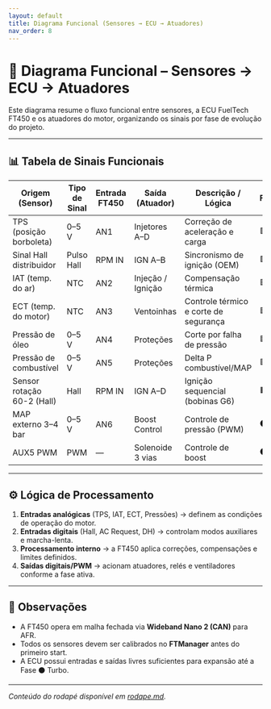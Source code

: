 ```yaml
---
layout: default
title: Diagrama Funcional (Sensores → ECU → Atuadores)
nav_order: 8
---
```


# 🔄 Diagrama Funcional – Sensores → ECU → Atuadores

Este diagrama resume o fluxo funcional entre sensores, a ECU FuelTech FT450 e os atuadores do motor, organizando os sinais por fase de evolução do projeto.

---

## 📊 Tabela de Sinais Funcionais

| Origem (Sensor) | Tipo de Sinal | Entrada FT450 | Saída (Atuador) | Descrição / Lógica | Fase |
|------------------|----------------|----------------|------------------|---------------------|------|
| TPS (posição borboleta) | 0–5 V | AN1 | Injetores A–D | Correção de aceleração e carga | 🟩 |
| Sinal Hall distribuidor | Pulso Hall | RPM IN | IGN A–B | Sincronismo de ignição (OEM) | 🟩 |
| IAT (temp. do ar) | NTC | AN2 | Injeção / Ignição | Compensação térmica | 🟦 |
| ECT (temp. do motor) | NTC | AN3 | Ventoinhas | Controle térmico e corte de segurança | 🟦 |
| Pressão de óleo | 0–5 V | AN4 | Proteções | Corte por falha de pressão | 🟦 |
| Pressão de combustível | 0–5 V | AN5 | Proteções | Delta P combustível/MAP | 🟦 |
| Sensor rotação 60-2 (Hall) | Hall | RPM IN | IGN A–D | Ignição sequencial (bobinas G6) | 🟧 |
| MAP externo 3–4 bar | 0–5 V | AN6 | Boost Control | Controle de pressão (PWM) | ⚫ |
| AUX5 PWM | PWM | — | Solenoide 3 vias | Controle de boost | ⚫ |

---

## ⚙️ Lógica de Processamento

1. **Entradas analógicas** (TPS, IAT, ECT, Pressões) → definem as condições de operação do motor.  
2. **Entradas digitais** (Hall, AC Request, DH) → controlam modos auxiliares e marcha-lenta.  
3. **Processamento interno** → a FT450 aplica correções, compensações e limites definidos.  
4. **Saídas digitais/PWM** → acionam atuadores, relés e ventiladores conforme a fase ativa.  

---

## 🧠 Observações

- A FT450 opera em malha fechada via **Wideband Nano 2 (CAN)** para AFR.  
- Todos os sensores devem ser calibrados no **FTManager** antes do primeiro start.  
- A ECU possui entradas e saídas livres suficientes para expansão até a Fase ⚫ Turbo.  

---

_Conteúdo do rodapé disponível em [rodape.md](rodape.md)._
